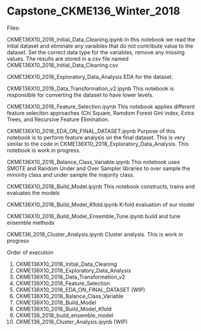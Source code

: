 # Capstone_CKME136_Winter_2018

Files:


CKME136X10_2018_Initial_Data_Cleaning.ipynb
    In this notebook we read the intial dataset and eliminate any varaibles that do not contribute value to the dataset.
    Set the correct data type for the variables, remove any missing values.  The results are stored in a csv file named
    CKME136X10_2018_Initial_Data_Cleaning.csv
 
CKME136X10_2018_Exploratory_Data_Analysis
    EDA for the dataset.

CKME136X10_2018_Data_Transformation_v2.ipynb
    This notebook is responsible for converting the dataset to have lower levels.

CKME136X10_2018_Feature_Selection.ipynb
    This notebook applies different feature seleciton approaches (Chi Square, Ramdom Forest Gini index, Extra Trees, and
    Recursive Feature Elimination.

CKME136X10_2018_EDA_ON_FINAL_DATASET.ipynb
    Purpose of this notebook is to perform feature analysis on the final dataset.  This is very similar to the code in
    CKME136X10_2018_Exploratory_Data_Analysis.  This notebook is work in progress.
 
CKME136X10_2018_Balance_Class_Variable.ipynb
    This notebook uses SMOTE and Random Under and Over Sampler libraries to over sample the minority class and under sample
    the majority class.

CKME136X10_2018_Build_Model.ipynb
    This notebook constructs, trains and evaluates the models
    
CKME136X10_2018_Build_Model_Kfold.ipynb
    K-fold evaluation of our model
    
CKME136X10_2018_Build_Model_Ensemble_Tune.ipynb
    build and tune ensemble methods
    
CKME136_2018_Cluster_Analysis.ipynb
    Cluster analysis.  This is work in progress
    


Order of execution

1. CKME136X10_2018_Initial_Data_Cleaning
2. CKME136X10_2018_Exploratory_Data_Analysis
3. CKME136X10_2018_Data_Transformation_v2
4. CKME136X10_2018_Feature_Selection
5. CKME136X10_2018_EDA_ON_FINAL_DATASET (WIP)
6. CKME136X10_2018_Balance_Class_Variable
7. CKME136X10_2018_Build_Model
8. CKME136X10_2018_Build_Model_Kfold
9. CKME136_2018_build_ensemble_model
10. CKME136_2018_Cluster_Analysis.ipynb (WIP)
 
 
